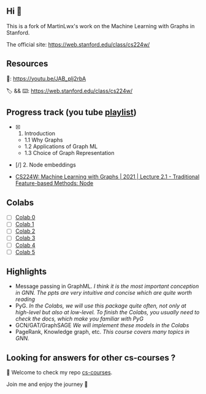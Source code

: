 ## Hi 👋

This is a fork of MartinLwx's work on the Machine Learning with Graphs in Stanford.

The official site: <https://web.stanford.edu/class/cs224w/>

## Resources

🎥: https://youtu.be/JAB_plj2rbA

🏷 && ⌨️: https://web.stanford.edu/class/cs224w/

## Progress track (you tube [playlist](https://www.youtube.com/playlist?list=PLoROMvodv4rPLKxIpqhjhPgdQy7imNkDn))
- [X] 1. Introduction
  * 1.1 Why Graphs
  * 1.2 Applications of Graph ML
  * 1.3 Choice of Graph Representation
- [/] 2. Node embeddings
* [CS224W: Machine Learning with Graphs | 2021 | Lecture 2.1 - Traditional Feature-based Methods: Node](https://www.youtube.com/watch?v=3IS7UhNMQ3U&list=PLoROMvodv4rPLKxIpqhjhPgdQy7imNkDn&index=4&t=1s&pp=iAQB)


## Colabs

- [ ] [Colab 0](./CS224W_Colab_0.ipynb)
- [ ] [Colab 1](./CS224W_Colab_1.ipynb)
- [ ] [Colab 2](./CS224W_Colab_2.ipynb)
- [ ] [Colab 3](./CS224W_Colab_3.ipynb)
- [ ] [Colab 4](./CS224W_Colab_4.ipynb)
- [ ] [Colab 5](./CS224W_Colab_5.ipynb)

## Highlights

- Message passing in GraphML. *I think it is the most important conception in GNN. The ppts are very intuitive and concise which are quite worth reading*
- PyG. *In the Colabs, we will use this package quite often, not only at high-level but also at low-level. To finish the Colabs, you usually need to check the docs, which make you familiar with PyG*
- GCN/GAT/GraphSAGE *We will implement these models in the Colabs*
- PageRank, Knowledge graph, etc. *This course covers many topics in GNN.*



## Looking for answers for other cs-courses ?

:hugs: Welcome to check my repo [cs-courses](https://github.com/MartinLwx/cs-courses).

Join me and enjoy the journey :rocket:
